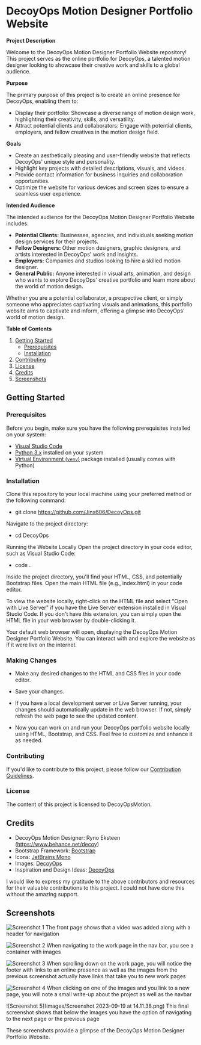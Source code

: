 # DecoyOps Motion Designer Portfolio Website

**Project Description**

Welcome to the DecoyOps Motion Designer Portfolio Website repository! This project serves as the online portfolio for DecoyOps, a talented motion designer looking to showcase their creative work and skills to a global audience.

**Purpose**

The primary purpose of this project is to create an online presence for DecoyOps, enabling them to:

- Display their portfolio: Showcase a diverse range of motion design work, highlighting their creativity, skills, and versatility.
- Attract potential clients and collaborators: Engage with potential clients, employers, and fellow creatives in the motion design field.

**Goals**

- Create an aesthetically pleasing and user-friendly website that reflects DecoyOps' unique style and personality.
- Highlight key projects with detailed descriptions, visuals, and videos.
- Provide contact information for business inquiries and collaboration opportunities.
- Optimize the website for various devices and screen sizes to ensure a seamless user experience.

**Intended Audience**

The intended audience for the DecoyOps Motion Designer Portfolio Website includes:

- **Potential Clients:** Businesses, agencies, and individuals seeking motion design services for their projects.
- **Fellow Designers:** Other motion designers, graphic designers, and artists interested in DecoyOps' work and insights.
- **Employers:** Companies and studios looking to hire a skilled motion designer.
- **General Public:** Anyone interested in visual arts, animation, and design who wants to explore DecoyOps' creative portfolio and learn more about the world of motion design.

Whether you are a potential collaborator, a prospective client, or simply someone who appreciates captivating visuals and animations, this portfolio website aims to captivate and inform, offering a glimpse into DecoyOps' world of motion design.

**Table of Contents**

1. [Getting Started](#getting-started)
   - [Prerequisites](#prerequisites)
   - [Installation](#installation)
2. [Contributing](#contributing)
3. [License](#license)
4. [Credits](#credits)
5. [Screenshots](#screenshots)

## Getting Started

### Prerequisites

Before you begin, make sure you have the following prerequisites installed on your system:

- [Visual Studio Code](https://code.visualstudio.com/)
- [Python 3.x](https://www.python.org/downloads/) installed on your system
- [Virtual Environment (`venv`)](https://docs.python.org/3/library/venv.html) package installed (usually comes with Python)

### Installation

Clone this repository to your local machine using your preferred method or the following command:
- git clone https://github.com/Jinx606/DecoyOps.git

Navigate to the project directory:
- cd DecoyOps

Running the Website Locally
Open the project directory in your code editor, such as Visual Studio Code:
- code .

Inside the project directory, you'll find your HTML, CSS, and potentially Bootstrap files. Open the main HTML file (e.g., index.html) in your code editor.

To view the website locally, right-click on the HTML file and select "Open with Live Server" if you have the Live Server extension installed in Visual Studio Code. If you don't have this extension, you can simply open the HTML file in your web browser by double-clicking it.

Your default web browser will open, displaying the DecoyOps Motion Designer Portfolio Website. You can interact with and explore the website as if it were live on the internet.

### Making Changes

- Make any desired changes to the HTML and CSS files in your code editor.

- Save your changes.

- If you have a local development server or Live Server running, your changes should automatically update in the web browser. If not, simply refresh the web page to see the updated content.

- Now you can work on and run your DecoyOps portfolio website locally using HTML, Bootstrap, and CSS. Feel free to customize and enhance it as needed.

### Contributing

If you'd like to contribute to this project, please follow our [Contribution Guidelines](https://github.com/Jinx606/DecoyOps/blob/main/CONTRIBUTING.md).

### License

The content of this project is licensed to DecoyOpsMotion.

## Credits

- DecoyOps Motion Designer: Ryno Eksteen (https://www.behance.net/decoy)
- Bootstrap Framework: [Bootstrap](https://getbootstrap.com/)
- Icons: [JetBrains Mono](https://fonts.google.com/specimen/JetBrains+Mono)
- Images: [DecoyOps](https://www.behance.net/decoy)
- Inspiration and Design Ideas: [DecoyOps](https://www.behance.net/decoy)

I would like to express my gratitude to the above contributors and resources for their valuable contributions to this project. I could not have done this without the amazing support.

## Screenshots

![Screenshot 1](https://github.com/Jinx606/DecoyOps/blob/main/images/Screenshot%202023-09-19%20at%2014.10.02.png)
The front page shows that a video was added along with a header for navigation

![Screenshot 2](https://github.com/Jinx606/DecoyOps/blob/main/images/Screenshot%202023-09-19%20at%2014.10.36.png)
When navigating to the work page in the nav bar, you see a container with images

![Screenshot 3](https://github.com/Jinx606/DecoyOps/blob/main/images/Screenshot%202023-09-19%20at%2014.10.54.png)
When scrolling down on the work page, you will notice the footer with links to an online presence as well as the images from the previous screenshot actually have links that take you to new work pages

![Screenshot 4](https://github.com/Jinx606/DecoyOps/blob/main/images/Screenshot%202023-09-19%20at%2014.11.54.png)
When clicking on one of the images and you link to a new page, you will note a small write-up about the project as well as the navbar

![Screenshot 5](images/Screenshot 2023-09-19 at 14.11.38.png)
This final screenshot shows that below the images you have the option of navigating to the next page or the previous page

These screenshots provide a glimpse of the DecoyOps Motion Designer Portfolio Website.

